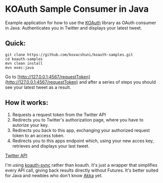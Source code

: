 # KOAuth Sample Consumer in Java

Example application for how to use the [KOAuth](https://github.com/kovacshuni/koauth) library as OAuth consumer in Java.
Authenticates you in Twitter and displays your latest tweet.

## Quick:

```
git clone https://github.com/kovacshuni/koauth-samples.git
cd koauth-samples
mvn clean install
mvn exec:java
```

Go to [http://127.0.0.1:4567/requestToken](http://127.0.0.1:4567/requestToken) and after a series of steps you
should see your latest tweet as a result.

## How it works:

1. Requests a request token from the Twitter API
2. Redirects you to Twitter's authorization page, where you have to autorize your key.
3. Redirects you back to this app, exchanging your authorized request token to an access token.
4. Redirects you to this apps endpoint which, using your new acces key, retrieves and displays your last tweet.

[Twitter API](https://dev.twitter.com/rest/public)

I'm using [koauth-sync](https://github.com/kovacshuni/koauth-sync) rather than koauth. It's just a wrapper that
simplifies every API call, giving back results directly without Futures. It's better suited for Java and newbies
who don't know [Akka](https://akka.io) yet.

